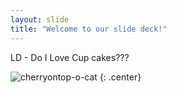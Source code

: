 ```yaml
---
layout: slide
title: "Welcome to our slide deck!"
---
```


LD - Do I Love Cup cakes???

![cherryontop-o-cat](https://octodex.github.com/images/cherryontop-o-cat.png)
{: .center}
